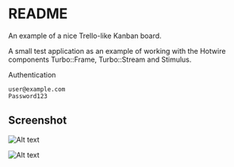 # README

An example of a nice Trello-like Kanban board.

A small test application as an example of working with the Hotwire components Turbo::Frame, Turbo::Stream and Stimulus.

Authentication
```
user@example.com
Password123
```

## Screenshot

![Alt text](https://monosnap.com/image/dkCApCUY8qFfBeIavt2iQ6mJscvEn1)

![Alt text](https://monosnap.com/image/oB3chVqTdrTwr2JVogyZKrR0mqj3VR)
